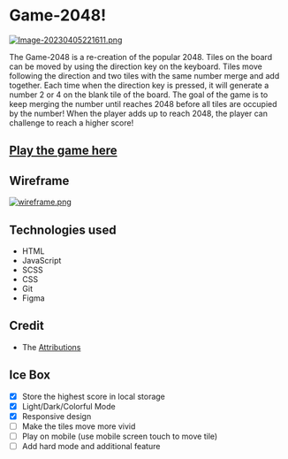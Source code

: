 # Game-2048!

[![Image-20230405221611.png](https://i.postimg.cc/FsSby216/Image-20230405221611.png)](https://postimg.cc/fJw0Zqc7)

The Game-2048 is a re-creation of the popular 2048. Tiles on the board can be moved by using the direction key on the keyboard. Tiles move following the direction and two tiles with the same number merge and add together. Each time when the direction key is pressed, it will generate a number 2 or 4 on the blank tile of the board. The goal of the game is to keep merging the number until reaches 2048 before all tiles are occupied by the number! When the player adds up to reach 2048, the player can challenge to reach a higher score!

## [Play the game here](https://jerrys-2048.netlify.app/)

## Wireframe

[![wireframe.png](https://i.postimg.cc/W1BM1LqM/wireframe.png)](https://postimg.cc/3kZytqBR)

## Technologies used

- HTML
- JavaScript
- SCSS
- CSS
- Git
- Figma

## Credit

- The [Attributions](./attributions.md)

## Ice Box

- [x] Store the highest score in local storage
- [x] Light/Dark/Colorful Mode
- [x] Responsive design
- [ ] Make the tiles move more vivid
- [ ] Play on mobile (use mobile screen touch to move tile)
- [ ] Add hard mode and additional feature
